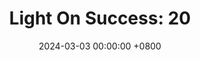 ---
title: "Light On Success: 20"
date: 2024-03-03 00:00:00 +0800
categories: [Blogging]
tag: [Blogging]
image: https://pbs.twimg.com/media/GHCrkBvX0AAp27N?format=jpg&name=large
---